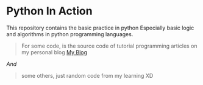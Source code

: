 # Python In Action
This repository contains the basic practice in python
Especially basic logic and algorithms in python programming languages.


> For some code, is the source code of tutorial programming articles  on my personal blog
  [My Blog](https://ypraw.github.io)

*And*

 >  some others, just random code from my learning XD
